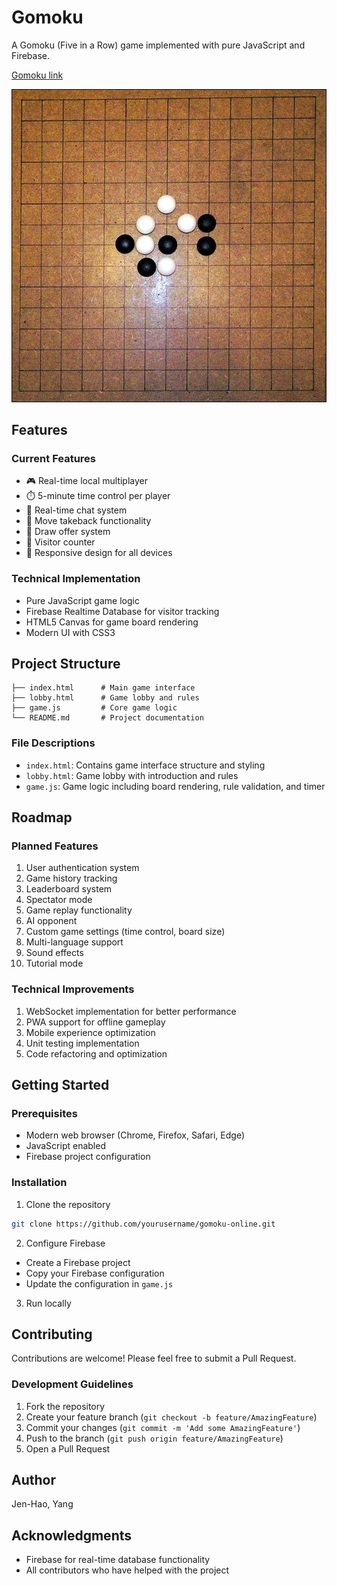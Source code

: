 # Gomoku

A  Gomoku (Five in a Row) game implemented with pure JavaScript and Firebase.

[Gomoku link](<https://yangjenhao.github.io/Gomoku_web/>)

![Gomoku Game](./images/gomoku-board.jpg)


## Features

### Current Features
- 🎮 Real-time local multiplayer
- ⏱️ 5-minute time control per player
- 💬 Real-time chat system
- 🔄 Move takeback functionality
- 🤝 Draw offer system
- 👥 Visitor counter
- 📱 Responsive design for all devices

### Technical Implementation
- Pure JavaScript game logic
- Firebase Realtime Database for visitor tracking
- HTML5 Canvas for game board rendering
- Modern UI with CSS3

## Project Structure

```
├── index.html      # Main game interface
├── lobby.html      # Game lobby and rules
├── game.js         # Core game logic
└── README.md       # Project documentation
```

### File Descriptions
- `index.html`: Contains game interface structure and styling
- `lobby.html`: Game lobby with introduction and rules
- `game.js`: Game logic including board rendering, rule validation, and timer

## Roadmap

### Planned Features
1. User authentication system
2. Game history tracking
3. Leaderboard system
4. Spectator mode
5. Game replay functionality
6. AI opponent
7. Custom game settings (time control, board size)
8. Multi-language support
9. Sound effects
10. Tutorial mode

### Technical Improvements
1. WebSocket implementation for better performance
2. PWA support for offline gameplay
3. Mobile experience optimization
4. Unit testing implementation
5. Code refactoring and optimization

## Getting Started

### Prerequisites
- Modern web browser (Chrome, Firefox, Safari, Edge)
- JavaScript enabled
- Firebase project configuration

### Installation

1. Clone the repository
```bash
git clone https://github.com/yourusername/gomoku-online.git
```

2. Configure Firebase
- Create a Firebase project
- Copy your Firebase configuration
- Update the configuration in `game.js`

3. Run locally



## Contributing

Contributions are welcome! Please feel free to submit a Pull Request.

### Development Guidelines
1. Fork the repository
2. Create your feature branch (`git checkout -b feature/AmazingFeature`)
3. Commit your changes (`git commit -m 'Add some AmazingFeature'`)
4. Push to the branch (`git push origin feature/AmazingFeature`)
5. Open a Pull Request


## Author

Jen-Hao, Yang

## Acknowledgments

- Firebase for real-time database functionality
- All contributors who have helped with the project


